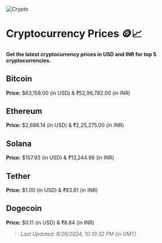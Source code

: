 
![Crypto](https://www.techguide.com.au/wp-content/uploads/2020/11/crypto3.jpeg)

# Cryptocurrency Prices 🪙📈

#### Get the latest cryptocurrency prices in USD and INR for top 5 cryptocurrencies.

## Bitcoin

**Price:** $63,158.00 (in USD) & ₹52,96,782.00 (in INR)

## Ethereum

**Price:** $2,686.14 (in USD) & ₹2,25,275.00 (in INR)

## Solana

**Price:** $157.93 (in USD) & ₹13,244.99 (in INR)

## Tether

**Price:** $1.00 (in USD) & ₹83.81 (in INR)

## Dogecoin

**Price:** $0.11 (in USD) & ₹8.84 (in INR)

> _Last Updated: 8/26/2024, 10:10:32 PM (in GMT)_
